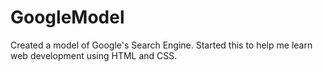 # GoogleModel
Created a model of Google's Search Engine. Started this to help me learn web development using HTML and CSS.
